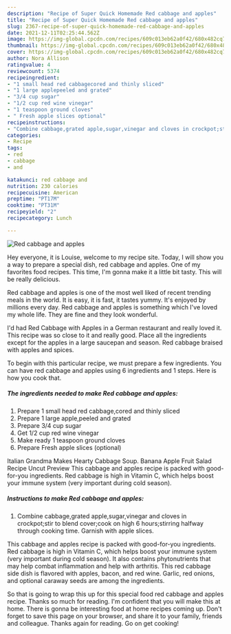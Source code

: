 ```yaml
---
description: "Recipe of Super Quick Homemade Red cabbage and apples"
title: "Recipe of Super Quick Homemade Red cabbage and apples"
slug: 2367-recipe-of-super-quick-homemade-red-cabbage-and-apples
date: 2021-12-11T02:25:44.562Z
image: https://img-global.cpcdn.com/recipes/609c013eb62a0f42/680x482cq70/red-cabbage-and-apples-recipe-main-photo.jpg
thumbnail: https://img-global.cpcdn.com/recipes/609c013eb62a0f42/680x482cq70/red-cabbage-and-apples-recipe-main-photo.jpg
cover: https://img-global.cpcdn.com/recipes/609c013eb62a0f42/680x482cq70/red-cabbage-and-apples-recipe-main-photo.jpg
author: Nora Allison
ratingvalue: 4
reviewcount: 5374
recipeingredient:
- "1 small head red cabbagecored and thinly sliced"
- "1 large applepeeled and grated"
- "3/4 cup sugar"
- "1/2 cup red wine vinegar"
- "1 teaspoon ground cloves"
- " Fresh apple slices optional"
recipeinstructions:
- "Combine cabbage,grated apple,sugar,vinegar and cloves in crockpot;stir to blend cover;cook on high 6 hours;stirring halfway through cooking time. Garnish with apple slices."
categories:
- Recipe
tags:
- red
- cabbage
- and

katakunci: red cabbage and 
nutrition: 230 calories
recipecuisine: American
preptime: "PT17M"
cooktime: "PT31M"
recipeyield: "2"
recipecategory: Lunch

---
```



![Red cabbage and apples](https://img-global.cpcdn.com/recipes/609c013eb62a0f42/680x482cq70/red-cabbage-and-apples-recipe-main-photo.jpg)

Hey everyone, it is Louise, welcome to my recipe site. Today, I will show you a way to prepare a special dish, red cabbage and apples. One of my favorites food recipes. This time, I'm gonna make it a little bit tasty. This will be really delicious.

Red cabbage and apples is one of the most well liked of recent trending meals in the world. It is easy, it is fast, it tastes yummy. It's enjoyed by millions every day. Red cabbage and apples is something which I've loved my whole life. They are fine and they look wonderful.

I&#39;d had Red Cabbage with Apples in a German restaurant and really loved it. This recipe was so close to it and really good. Place all the ingredients except for the apples in a large saucepan and season. Red cabbage braised with apples and spices.


To begin with this particular recipe, we must prepare a few ingredients. You can have red cabbage and apples using 6 ingredients and 1 steps. Here is how you cook that.

<!--inarticleads1-->

##### The ingredients needed to make Red cabbage and apples:

1. Prepare 1 small head red cabbage,cored and thinly sliced
1. Prepare 1 large apple,peeled and grated
1. Prepare 3/4 cup sugar
1. Get 1/2 cup red wine vinegar
1. Make ready 1 teaspoon ground cloves
1. Prepare  Fresh apple slices (optional)


Italian Grandma Makes Hearty Cabbage Soup. Banana Apple Fruit Salad Recipe Uncut Preview This cabbage and apples recipe is packed with good-for-you ingredients. Red cabbage is high in Vitamin C, which helps boost your immune system (very important during cold season). 

<!--inarticleads2-->

##### Instructions to make Red cabbage and apples:

1. Combine cabbage,grated apple,sugar,vinegar and cloves in crockpot;stir to blend cover;cook on high 6 hours;stirring halfway through cooking time. Garnish with apple slices.


This cabbage and apples recipe is packed with good-for-you ingredients. Red cabbage is high in Vitamin C, which helps boost your immune system (very important during cold season). It also contains phytonutrients that may help combat inflammation and help with arthritis. This red cabbage side dish is flavored with apples, bacon, and red wine. Garlic, red onions, and optional caraway seeds are among the ingredients. 

So that is going to wrap this up for this special food red cabbage and apples recipe. Thanks so much for reading. I'm confident that you will make this at home. There is gonna be interesting food at home recipes coming up. Don't forget to save this page on your browser, and share it to your family, friends and colleague. Thanks again for reading. Go on get cooking!
